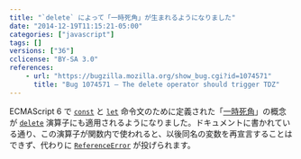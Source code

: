 ```yaml
---
title: "`delete` によって「一時死角」が生まれるようになりました"
date: "2014-12-19T11:15:21-05:00"
categories: ["javascript"]
tags: []
versions: ["36"]
cclicense: "BY-SA 3.0"
references:
    - url: "https://bugzilla.mozilla.org/show_bug.cgi?id=1074571"
      title: "Bug 1074571 – The delete operator should trigger TDZ"
---
```

ECMAScript 6 で [`const`](https://developer.mozilla.org/docs/Web/JavaScript/Reference/const) と [`let`](https://developer.mozilla.org/docs/Web/JavaScript/Reference/Statements/let) 命令文のために定義された「[一時死角](https://developer.mozilla.org/docs/Web/JavaScript/Reference/Statements/let#Temporal_dead_zone_and_errors_with_let)」の概念が [`delete`](https://developer.mozilla.org/docs/Web/JavaScript/Reference/Operators/delete) 演算子にも適用されるようになりました。ドキュメントに書かれている通り、この演算子が関数内で使われると、以後同名の変数を再宣言することはできず、代わりに [`ReferenceError`](https://developer.mozilla.org/docs/Web/JavaScript/Reference/Global_Objects/ReferenceError) が投げられます。
